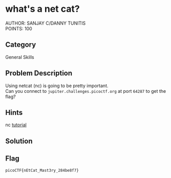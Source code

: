 <h1>what's a net cat?</h1>
AUTHOR: SANJAY C/DANNY TUNITIS<br>
POINTS: 100

<h2>Category</h2>
General Skills

<h2>Problem Description</h2>
Using netcat (nc) is going to be pretty important.<br> 
Can you connect to <code>jupiter.challenges.picoctf.org</code> at port <code>64287</code> to get the flag?

<h2>Hints</h2>
nc <a href="https://linux.die.net/man/1/nc">tutorial</a>

<h2>Solution</h2>


<h2>Flag</h2>
<code>picoCTF{nEtCat_Mast3ry_284be8f7}</code>
